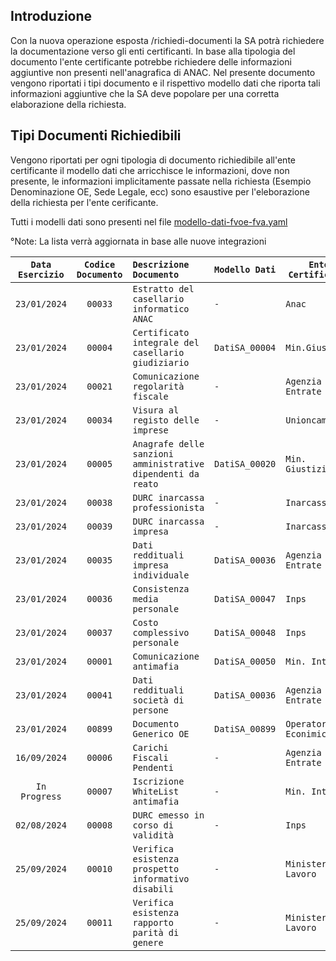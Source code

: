 
## Introduzione

Con la nuova operazione esposta /richiedi-documenti la SA potrà richiedere la documentazione verso gli enti certificanti.
In base alla tipologia del documento l'ente certificante potrebbe richiedere delle informazioni aggiuntive non presenti nell'anagrafica di ANAC.
Nel presente documento vengono riportati i tipi documento e il rispettivo modello dati che riporta tali informazioni aggiuntive che la SA deve popolare per una corretta elaborazione della richiesta.

## Tipi Documenti Richiedibili

Vengono riportati per ogni tipologia di documento richiedibile all'ente certificante il modello dati che arricchisce le informazioni, dove non presente, le informazioni implicitamente passate nella richiesta (Esempio Denominazione OE, Sede Legale, ecc) sono esaustive per l'eleborazione della richiesta per l'ente cerificante.

Tutti i modelli dati sono presenti nel file [modello-dati-fvoe-fva.yaml](https://github.com/anticorruzione/npa/tree/main/docs/modello-dati/modello-dati-fvoe-fva.yaml)


°Note: La lista verrà aggiornata in base alle nuove integrazioni 

| `Data Esercizio`  | `Codice Documento`  | `Descrizione Documento` | `Modello Dati` | `Ente Certificante` |
| :-------------: | :---------------: | :-------------------- | ----------------- | ----------------- | 
| `23/01/2024`    | `00033` | `Estratto del casellario informatico ANAC`  | `-` | `Anac` |
| `23/01/2024`    | `00004` | `Certificato integrale del casellario giudiziario`  | `DatiSA_00004` | `Min.Giustizia` |
| `23/01/2024`    | `00021` | `Comunicazione regolarità fiscale` | `-` | `Agenzia delle Entrate` |
| `23/01/2024`    | `00034` | `Visura al registo delle imprese`   | `-` | `Unioncamere` |
| `23/01/2024`    | `00005` | `Anagrafe delle sanzioni amministrative dipendenti da reato`  | `DatiSA_00020` | `Min. Giustizia` |
| `23/01/2024`    | `00038` | `DURC inarcassa professionista`  | `-` | `Inarcassa` |
| `23/01/2024`    | `00039` | `DURC inarcassa impresa`  | `-` | `Inarcassa` |
| `23/01/2024`    | `00035` | `Dati reddituali impresa individuale`  | `DatiSA_00036` | `Agenzia delle Entrate` |
| `23/01/2024`    | `00036` | `Consistenza media personale`  | `DatiSA_00047` | `Inps` |
| `23/01/2024`    | `00037` | `Costo complessivo personale`  | `DatiSA_00048` | `Inps` |
| `23/01/2024`    | `00001` | `Comunicazione antimafia`  | `DatiSA_00050` | `Min. Interno` |
| `23/01/2024`    | `00041` | `Dati reddituali società di persone` | `DatiSA_00036`| `Agenzia delle Entrate` |
| `23/01/2024`    | `00899` | `Documento Generico OE`  | `DatiSA_00899` | `Operatore Econimico` |
| `16/09/2024`    | `00006` | `Carichi Fiscali Pendenti` | `-` | `Agenzia delle Entrate` |
| `In Progress`   | `00007` | `Iscrizione WhiteList antimafia` | `-` | `Min. Interno` |
| `02/08/2024`    | `00008` | `DURC emesso in corso di validità` | `-` | `Inps` |
| `25/09/2024`    | `00010` | `Verifica esistenza prospetto informativo disabili` | `-` | `Ministero del Lavoro` |
| `25/09/2024`    | `00011` | `Verifica esistenza rapporto parità di genere` | `-` | `Ministero del Lavoro` |
